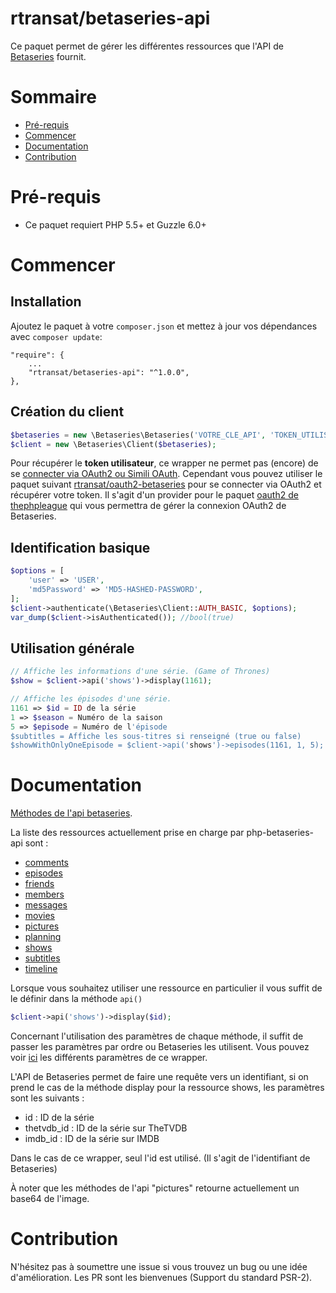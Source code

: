 # rtransat/betaseries-api #

Ce paquet permet de gérer les différentes ressources que l'API de [Betaseries](http://betaseries.com) fournit.

# Sommaire
* [Pré-requis](#requirements)
* [Commencer](#getting-started)
* [Documentation](#documentation)
* [Contribution](#contribution)

# <a name="requirements"></a>Pré-requis

* Ce paquet requiert PHP 5.5+ et Guzzle 6.0+

# <a name="getting-started"></a>Commencer

Installation
---------------

Ajoutez le paquet à votre `composer.json` et mettez à jour vos dépendances avec `composer update`:

```
"require": {
    ...
    "rtransat/betaseries-api": "^1.0.0",
},
```

Création du client
---------------

```php
$betaseries = new \Betaseries\Betaseries('VOTRE_CLE_API', 'TOKEN_UTILISATEUR')
$client = new \Betaseries\Client($betaseries);
```

Pour récupérer le **token utilisateur**, ce wrapper ne permet pas (encore) de se [connecter via OAuth2 ou Simili OAuth](http://www.betaseries.com/api/docs#identification-api).
Cependant vous pouvez utiliser le paquet suivant [rtransat/oauth2-betaseries](https://github.com/florentsorel/oauth2-betaseries) pour se connecter via OAuth2 et récupérer votre token.
Il s'agit d'un provider pour le paquet [oauth2 de thephpleague](https://github.com/thephpleague/oauth2-client/blob/master/README.PROVIDERS.md) qui vous permettra de gérer la connexion OAuth2 de Betaseries.

Identification basique
-----------------
```php
$options = [
    'user' => 'USER',
    'md5Password' => 'MD5-HASHED-PASSWORD',
];
$client->authenticate(\Betaseries\Client::AUTH_BASIC, $options);
var_dump($client->isAuthenticated()); //bool(true)
```

Utilisation générale
-----------------

```php
// Affiche les informations d'une série. (Game of Thrones)
$show = $client->api('shows')->display(1161);

// Affiche les épisodes d'une série.
1161 => $id = ID de la série
1 => $season = Numéro de la saison
5 => $episode = Numéro de l'épisode
$subtitles = Affiche les sous-titres si renseigné (true ou false)
$showWithOnlyOneEpisode = $client->api('shows')->episodes(1161, 1, 5);
```

# <a name="documentation"></a>Documentation

[Méthodes de l'api betaseries](http://www.betaseries.com/api/docs).

La liste des ressources actuellement prise en charge par php-betaseries-api sont :

* [comments](http://www.betaseries.com/api/methodes/comments)
* [episodes](http://www.betaseries.com/api/methodes/episodes)
* [friends](http://www.betaseries.com/api/methodes/friends)
* [members](http://www.betaseries.com/api/methodes/members)
* [messages](http://www.betaseries.com/api/methodes/messages)
* [movies](http://www.betaseries.com/api/methodes/movies)
* [pictures](http://www.betaseries.com/api/methodes/pictures)
* [planning](http://www.betaseries.com/api/methodes/planning)
* [shows](http://www.betaseries.com/api/methodes/shows)
* [subtitles](http://www.betaseries.com/api/methodes/subtitles)
* [timeline](http://www.betaseries.com/api/methodes/timeline)

Lorsque vous souhaitez utiliser une ressource en particulier il vous suffit de le définir dans la méthode ```api()```
```php
$client->api('shows')->display($id);
```

Concernant l'utilisation des paramètres de chaque méthode, il suffit de passer les paramètres par ordre ou Betaseries les utilisent.
Vous pouvez voir [ici](https://github.com/florentsorel/php-betaseries-api/tree/master/src/Api) les différents paramètres de ce wrapper.

L'API de Betaseries permet de faire une requête vers un identifiant, si on prend le cas de la méthode display pour la ressource shows, les paramètres sont les suivants :
* id : ID de la série
* thetvdb_id : ID de la série sur TheTVDB
* imdb_id : ID de la série sur IMDB

Dans le cas de ce wrapper, seul l'id est utilisé. (Il s'agit de l'identifiant de Betaseries)

À noter que les méthodes de l'api "pictures" retourne actuellement un base64 de l'image.

# <a name="contribution"></a>Contribution

N'hésitez pas à soumettre une issue si vous trouvez un bug ou une idée d'amélioration.
Les PR sont les bienvenues (Support du standard PSR-2).
